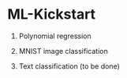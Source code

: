 # ML-Kickstart

1. Polynomial regression

2. MNIST image classification

3. Text classification (to be done)
